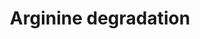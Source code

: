 ---
annotations:
- type: Pathway Ontology
  value: arginine degradation pathway
authors:
- J.Heckman
- MaintBot
- Mkutmon
- Egonw
- Christine Chichester
description: ''
last-edited: 2016-09-23
organisms:
- Saccharomyces cerevisiae
redirect_from:
- /index.php/Pathway:WP54
- /instance/WP54
schema-jsonld:
- '@context': https://schema.org/
  '@id': https://wikipathways.github.io/pathways/WP54.html
  '@type': Dataset
  creator:
    '@type': Organization
    name: WikiPathways
  description: ''
  keywords:
  - FAD
  - CAR2
  - L-ornithine
  - PUT1
  - NADH
  - L-glutamate
  - urea
  - NADPH
  - L-proline
  - L-arginine
  - FADH2
  - PRO3
  - CAR1
  license: CC0
  name: Arginine degradation
seo: CreativeWork
title: Arginine degradation
wpid: WP54
---